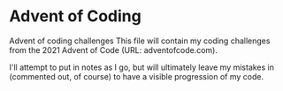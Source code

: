 # Advent of Coding
 Advent of coding challenges
This file will contain my coding challenges from the 2021 Advent of Code (URL: adventofcode.com).

I'll attempt to put in notes as I go, but will ultimately leave my mistakes in (commented out, of course) to have a visible progression of my code.
